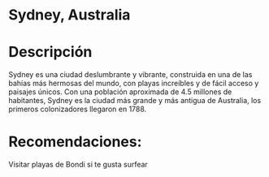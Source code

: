 # Sydney, Australia


# Descripción
Sydney es una ciudad deslumbrante y vibrante, construida en una de las bahías más hermosas del mundo, con playas increíbles y de fácil acceso y paisajes únicos. Con una población aproximada de 4.5 millones de habitantes, Sydney es la ciudad más grande y más antigua de Australia, los primeros colonizadores llegaron en 1788.

# Recomendaciones:
Visitar playas de Bondi si te gusta surfear
